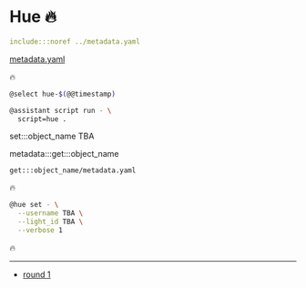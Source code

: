 # Hue 🔥

```yaml
include:::noref ../metadata.yaml
```
[metadata.yaml](../metadata.yaml)

🔥

```bash
@select hue-$(@@timestamp)

@assistant script run - \
  script=hue .
```

set:::object_name TBA

metadata:::get:::object_name

`get:::object_name/metadata.yaml`

🔥

```bash
@hue set - \
  --username TBA \
  --light_id TBA \
  --verbose 1
```

🔥

---

- [round 1](./round-1.md)